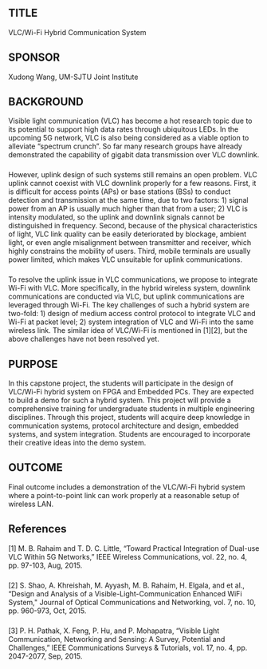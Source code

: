 ## TITLE
VLC/Wi-Fi Hybrid Communication System    
## SPONSOR 
Xudong Wang, UM-SJTU Joint Institute    
## BACKGROUND
Visible light communication (VLC) has become a hot research topic due to its potential to support high data rates through ubiquitous LEDs. In the upcoming 5G network, VLC is also being considered as a viable option to alleviate “spectrum crunch”. So far many research groups have already demonstrated the capability of gigabit data transmission over VLC downlink.    
###
However, uplink design of such systems still remains an open problem. VLC uplink cannot coexist with VLC downlink properly for a few reasons. First, it is difficult for access points (APs) or base stations (BSs) to conduct detection and transmission at the same time, due to two factors: 1) signal power from an AP is usually much higher than that from a user; 2) VLC is intensity modulated, so the uplink and downlink signals cannot be distinguished in frequency. Second, because of the physical characteristics of light, VLC link quality can be easily deteriorated by blockage, ambient light, or even angle misalignment between transmitter and receiver, which highly constrains the mobility of users. Third, mobile terminals are usually power limited, which makes VLC unsuitable for uplink communications.    
###
To resolve the uplink issue in VLC communications, we propose to integrate Wi-Fi with VLC. More specifically, in the hybrid wireless system, downlink communications are conducted via VLC, but uplink communications are leveraged through Wi-Fi. The key challenges of such a hybrid system are two-fold: 1) design of medium access control protocol to integrate VLC and Wi-Fi at packet level; 2) system integration of VLC and Wi-Fi into the same wireless link. The similar idea of VLC/Wi-Fi is mentioned in [1][2], but the above challenges have not been resolved yet.
## PURPOSE
In this capstone project, the students will participate in the design of VLC/Wi-Fi hybrid system on FPGA and Embedded PCs. They are expected to build a demo for such a hybrid system. This project will provide a comprehensive training for undergraduate students in multiple engineering disciplines. Through this project, students will acquire deep knowledge in communication systems, protocol architecture and design, embedded systems, and system integration. Students are encouraged to incorporate their creative ideas into the demo system.
## OUTCOME
Final outcome includes a demonstration of the VLC/Wi-Fi hybrid system where a point-to-point link can work properly at a reasonable setup of wireless LAN.
## References
[1] M. B. Rahaim and T. D. C. Little, “Toward Practical Integration of Dual-use VLC Within 5G Networks,” IEEE Wireless Communications, vol. 22, no. 4, pp. 97-103, Aug, 2015.
### 
[2] S. Shao, A. Khreishah, M. Ayyash, M. B. Rahaim, H. Elgala, and et al., “Design and Analysis of a Visible-Light-Communication Enhanced WiFi System," Journal of Optical Communications and Networking, vol. 7, no. 10, pp. 960-973, Oct, 2015.
###
[3] P. H. Pathak, X. Feng, P. Hu, and P. Mohapatra, “Visible Light Communication, Networking and Sensing: A Survey, Potential and Challenges,” IEEE Communications Surveys & Tutorials, vol. 17, no. 4, pp. 2047-2077, Sep, 2015.
